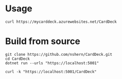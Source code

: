 # Usage
````
curl https://mycarddeck.azurewebsites.net/CardDeck
````

# Build from source
```
git clone https://github.com/nshern/CardDeck.git
cd CardDeck
dotnet run --urls "https://localhost:5001"
```

```
curl -k "https://localhost:5001/CardDeck"
```
